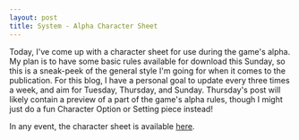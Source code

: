 ```yaml
---
layout: post
title: System - Alpha Character Sheet
---
```


Today, I've come up with a character sheet for use during the game's alpha. My plan is to have some basic rules available for download this Sunday, so this is a sneak-peek of the general style I'm going for when it comes to the publication. For this blog, I have a personal goal to update every three times a week, and aim for Tuesday, Thursday, and Sunday. Thursday's post will likely contain a preview of a part of the game's alpha rules, though I might just do a fun Character Option or Setting piece instead!

In any event, the character sheet is available <a href="http://jezzali.com/blog/wp-content/uploads/2012/09/Nendsame-Alpha-Character-Sheet.pdf">here</a>.
